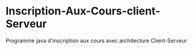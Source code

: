 # Inscription-Aux-Cours-client-Serveur
Programme java d'inscription aux cours avec architecture Client-Serveur
